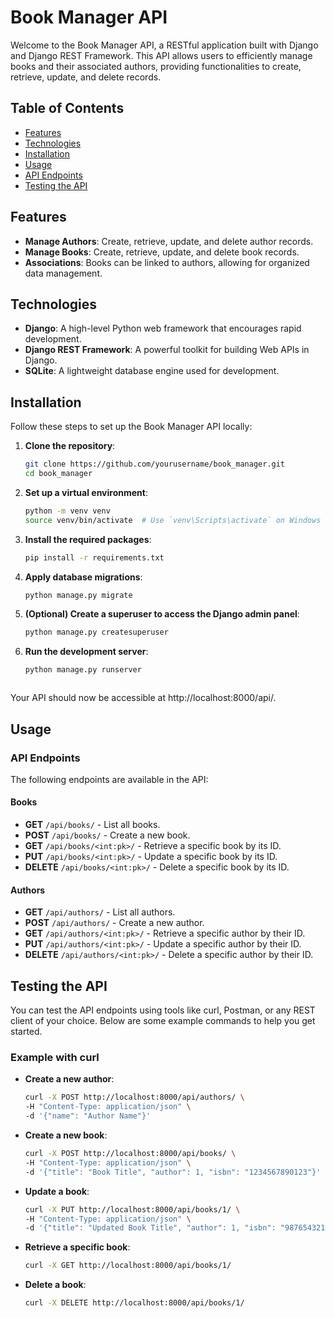 # Book Manager API

Welcome to the Book Manager API, a RESTful application built with Django and Django REST Framework. This API allows users to efficiently manage books and their associated authors, providing functionalities to create, retrieve, update, and delete records.

## Table of Contents

- [Features](#features)
- [Technologies](#technologies)
- [Installation](#installation)
- [Usage](#usage)
- [API Endpoints](#api-endpoints)
- [Testing the API](#testing-the-api)

## Features

- **Manage Authors**: Create, retrieve, update, and delete author records.
- **Manage Books**: Create, retrieve, update, and delete book records.
- **Associations**: Books can be linked to authors, allowing for organized data management.

## Technologies

- **Django**: A high-level Python web framework that encourages rapid development.
- **Django REST Framework**: A powerful toolkit for building Web APIs in Django.
- **SQLite**: A lightweight database engine used for development.

## Installation

Follow these steps to set up the Book Manager API locally:

1. **Clone the repository**:
   ```bash
   git clone https://github.com/yourusername/book_manager.git
   cd book_manager

2. **Set up a virtual environment**:
	```bash
	python -m venv venv
	source venv/bin/activate  # Use `venv\Scripts\activate` on Windows


3.	**Install the required packages**:
	```bash
	pip install -r requirements.txt


4.	**Apply database migrations**:
	```bash
	python manage.py migrate


5.	**(Optional) Create a superuser to access the Django admin panel**:
	```bash
	python manage.py createsuperuser


6.	**Run the development server**:
	```bash
	python manage.py runserver



Your API should now be accessible at http://localhost:8000/api/.

## Usage

### API Endpoints

The following endpoints are available in the API:

#### Books

- **GET** `/api/books/` - List all books.
- **POST** `/api/books/` - Create a new book.
- **GET** `/api/books/<int:pk>/` - Retrieve a specific book by its ID.
- **PUT** `/api/books/<int:pk>/` - Update a specific book by its ID.
- **DELETE** `/api/books/<int:pk>/` - Delete a specific book by its ID.

#### Authors

- **GET** `/api/authors/` - List all authors.
- **POST** `/api/authors/` - Create a new author.
- **GET** `/api/authors/<int:pk>/` - Retrieve a specific author by their ID.
- **PUT** `/api/authors/<int:pk>/` - Update a specific author by their ID.
- **DELETE** `/api/authors/<int:pk>/` - Delete a specific author by their ID.

## Testing the API

You can test the API endpoints using tools like curl, Postman, or any REST client of your choice. Below are some example commands to help you get started.

### Example with curl

- **Create a new author**:
  ```bash
  curl -X POST http://localhost:8000/api/authors/ \
  -H "Content-Type: application/json" \
  -d '{"name": "Author Name"}'

- **Create a new book**:
  ```bash
  curl -X POST http://localhost:8000/api/books/ \
  -H "Content-Type: application/json" \
  -d '{"title": "Book Title", "author": 1, "isbn": "1234567890123"}'


- **Update a book**:
  ```bash
  curl -X PUT http://localhost:8000/api/books/1/ \
  -H "Content-Type: application/json" \
  -d '{"title": "Updated Book Title", "author": 1, "isbn": "9876543210987"}'


- **Retrieve a specific book**:
  ```bash
  curl -X GET http://localhost:8000/api/books/1/


- **Delete a book**:
  ```bash
  curl -X DELETE http://localhost:8000/api/books/1/



